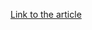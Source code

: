 [Link to the article](https://www.trendmicro.com/en_us/research/23/a/-dridex-targets-macos-using-new-entry-method.html)
